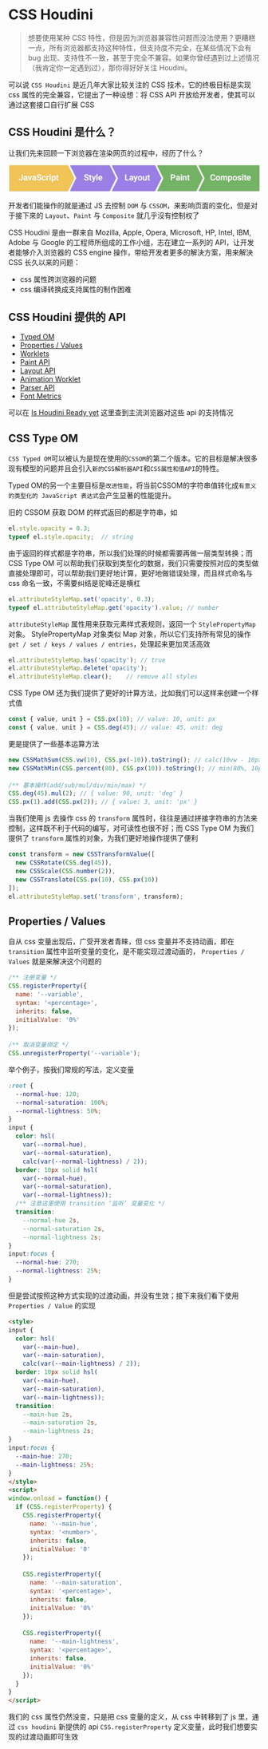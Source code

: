 # CSS Houdini

> 想要使用某种 CSS 特性，但是因为浏览器兼容性问题而没法使用？更糟糕一点，所有浏览器都支持这种特性，但支持度不完全，在某些情况下会有 bug 出现、支持性不一致，甚至于完全不兼容。如果你曾经遇到过上述情况（我肯定你一定遇到过），那你得好好关注 Houdini。

可以说 `CSS Houdini` 是近几年大家比较关注的 CSS 技术，它的终极目标是实现 css 属性的完全兼容，它提出了一种设想：将 CSS API 开放给开发者，使其可以通过这套接口自行扩展 CSS

## CSS Houdini 是什么？

让我们先来回顾一下浏览器在渲染网页的过程中，经历了什么？

![浏览器渲染网页流程](./img/browser_render.png)

开发者们能操作的就是通过 JS 去控制 `DOM` 与 `CSSOM`，来影响页面的变化，但是对于接下來的 `Layout`、`Paint` 与 `Composite` 就几乎沒有控制权了

CSS Houdini 是由一群来自 Mozilla, Apple, Opera, Microsoft, HP, Intel, IBM, Adobe 与 Google 的工程师所组成的工作小组，志在建立一系列的 API，让开发者能够介入浏览器的 CSS engine 操作，带给开发者更多的解決方案，用来解決 CSS 长久以来的问题：
* css 属性跨浏览器的问题
* css 编译转换成支持属性的制作困难

## CSS Houdini 提供的 API

* [Typed OM](https://drafts.css-houdini.org/css-typed-om/)
* [Properties / Values](https://drafts.css-houdini.org/css-properties-values-api/)
* [Worklets](https://drafts.css-houdini.org/worklets/)
* [Paint API](https://drafts.css-houdini.org/css-paint-api/)
* [Layout API](https://drafts.css-houdini.org/css-layout-api/)
* [Animation Worklet](https://wicg.github.io/animation-worklet/)
* [Parser API](https://wicg.github.io/CSS-Parser-API/)
* [Font Metrics](https://github.com/w3c/css-houdini-drafts/blob/master/font-metrics-api/README.md)

可以在 [Is Houdini Ready yet](https://ishoudinireadyyet.com/) 这里查到主流浏览器对这些 api 的支持情况

## CSS Type OM

`CSS Typed OM`可以被认为是现在使用的`CSSOM`的第二个版本。它的目标是解决很多现有模型的问题并且会引入`新的CSS解析器API`和`CSS属性和值API`的特性。

Typed OM的另一个主要目标是`改进性能`，将当前CSSOM的字符串值转化成`有意义的类型化的 JavaScript 表达式`会产生显著的性能提升。

旧的 CSSOM 获取 DOM 的样式返回的都是字符串，如
```js
el.style.opacity = 0.3;
typeof el.style.opacity;  // string
```
由于返回的样式都是字符串，所以我们处理的时候都需要再做一层类型转换；而 CSS Type OM 可以帮助我们获取到类型化的数据，我们只需要按照对应的类型做直接处理即可，可以帮助我们更好地计算，更好地做错误处理，而且样式命名与 css 命名一致，不需要纠结是驼峰还是横杠
```js
el.attributeStyleMap.set('opacity', 0.3);
typeof el.attributeStyleMap.get('opacity').value; // number
```
`attributeStyleMap` 属性用来获取元素样式表规则，返回一个 `StylePropertyMap` 对象。 StylePropertyMap 对象类似 Map 对象，所以它们支持所有常见的操作`get / set / keys / values / entries`，处理起来更加灵活高效
```js
el.attributeStyleMap.has('opacity'); // true
el.attributeStyleMap.delete('opacity');
el.attributeStyleMap.clear();    // remove all styles
```
CSS Type OM 还为我们提供了更好的计算方法，比如我们可以这样来创建一个样式值
```js
const { value, unit } = CSS.px(10); // value: 10, unit: px
const { value, unit } = CSS.deg(45); // value: 45, unit: deg
```
更是提供了一些基本运算方法
```js
new CSSMathSum(CSS.vw(10), CSS.px(-10)).toString(); // calc(10vw - 10px)
new CSSMathMin(CSS.percent(80), CSS.px(10)).toString(); // min(80%, 10px)

/** 基本操作(add/sub/mul/div/min/max) */
CSS.deg(45).mul(2); // { value: 90, unit: 'deg' }
CSS.px(1).add(CSS.px(2)); // { value: 3, unit: 'px' }
```
当我们使用 js 去操作 css 的 `transform` 属性时，往往是通过拼接字符串的方法来控制，这样既不利于代码的编写，对可读性也很不好；而 CSS Type OM 为我们提供了 `transform` 属性的对象，为我们更好地操作提供了便利
```js
const transform = new CSSTransformValue([
  new CSSRotate(CSS.deg(45)),
  new CSSScale(CSS.number(2)),
  new CSSTranslate(CSS.px(10), CSS.px(10))
]);
el.attributeStyleMap.set('transform', transform);
```

## Properties / Values

自从 css 变量出现后，广受开发者青睐，但 css 变量并不支持动画，即在 `transition` 属性中监听变量的变化，是不能实现过渡动画的， `Properties / Values` 就是来解决这个问题的

```js
/** 注册变量 */
CSS.registerProperty({
  name: '--variable',
  syntax: '<percentage>',
  inherits: false,
  initialValue: '0%'
});

/** 取消变量绑定 */
CSS.unregisterProperty('--variable');
```

举个例子，按我们常规的写法，定义变量
```css
:root {
  --normal-hue: 120;
  --normal-saturation: 100%;
  --normal-lightness: 50%;
}
input {
  color: hsl(
    var(--normal-hue),
    var(--normal-saturation),
    calc(var(--normal-lightness) / 2));
  border: 10px solid hsl(
    var(--normal-hue),
    var(--normal-saturation),
    var(--normal-lightness));
  /** 注意这里使用 transition ‘监听’ 变量变化 */
  transition:
    --normal-hue 2s,
    --normal-saturation 2s,
    --normal-lightness 2s;
}
input:focus {
  --normal-hue: 270;
  --normal-lightness: 25%;
}
```
但是尝试按照这种方式实现的过渡动画，并没有生效；接下来我们看下使用 `Properties / Value` 的实现

```html
<style>
input {
  color: hsl(
    var(--main-hue),
    var(--main-saturation),
    calc(var(--main-lightness) / 2));
  border: 10px solid hsl(
    var(--main-hue),
    var(--main-saturation),
    var(--main-lightness));
  transition:
    --main-hue 2s,
    --main-saturation 2s,
    --main-lightness 2s;
}
input:focus {
  --main-hue: 270;
  --main-lightness: 25%;
}
</style>
<script>
window.onload = function() {
  if (CSS.registerProperty) {
    CSS.registerProperty({
      name: '--main-hue',
      syntax: '<number>',
      inherits: false,
      initialValue: '0'
    });

    CSS.registerProperty({
      name: '--main-saturation',
      syntax: '<percentage>',
      inherits: false,
      initialValue: '0%'
    });

    CSS.registerProperty({
      name: '--main-lightness',
      syntax: '<percentage>',
      inherits: false,
      initialValue: '0%'
    });
  }
}
</script>
```
我们的 css 属性仍然没变，只是把 css 变量的定义，从 css 中转移到了 js 里，通过 `css houdini` 新提供的 api `CSS.registerProperty` 定义变量，此时我们想要实现的过渡动画即可生效